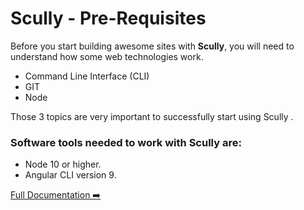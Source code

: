 # Scully - Pre-Requisites


Before you start building awesome sites with **Scully**, you will need to understand how some web technologies work.

- Command Line Interface (CLI)
- GIT
- Node

Those 3 topics are very important to successfully start using Scully .

### Software tools needed to work with Scully are: 
 
- Node 10 or higher. 
- Angular CLI version 9.




[Full Documentation ➡️](scully.md)
